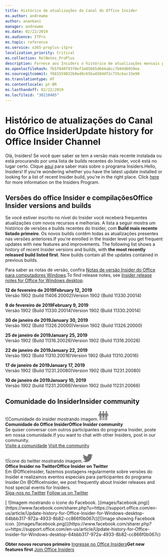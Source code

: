 ```yaml
---
title: Histórico de atualizações do Canal do Office Insider
ms.author: andrewmo
author: anankani
manager: andrewmo
ms.date: 02/22/2019
ms.audience: ITPro
ms.topic: reference
ms.service: o365-proplus-itpro
localization_priority: Critical
ms.collection: RelNotes_ProPlus
description: Fornece aos Insiders o histórico de atualizações mensais para os lançamentos do Canal Mensal Insider – Modo Rápido para a área de trabalho do Windows
ms.openlocfilehash: fb5f040f93f0ef3a05665d644a8cc7b94d6059ee
ms.sourcegitcommit: f681559832b0ed0c65ba450ddf2c735c6ac33e90
ms.translationtype: HT
ms.contentlocale: pt-BR
ms.lasthandoff: 02/22/2019
ms.locfileid: "30210485"
---
```

# <a name="update-history-for-office-insider-channel"></a><span data-ttu-id="74e28-103">Histórico de atualizações do Canal do Office Insider</span><span class="sxs-lookup"><span data-stu-id="74e28-103">Update history for Office Insider Channel</span></span>

<span data-ttu-id="74e28-p101">Olá, Insiders! Se você quer saber se tem a versão mais recente instalada ou está procurando por uma lista de builds recentes do Insider, você está no lugar certo.                                                                  Clique [aqui](https://insider.office.com/) para saber mais sobre o programa Insiders.</span><span class="sxs-lookup"><span data-stu-id="74e28-p101">Hello, Insiders! If you're wondering whether you have the latest update installed or looking for a list of recent Insider build, you're in the right place. Click [here](https://insider.office.com/) for more information on the Insiders Program.</span></span>

## <a name="office-insider-versions-and-builds"></a><span data-ttu-id="74e28-107">Versões do office Insider e compilações</span><span class="sxs-lookup"><span data-stu-id="74e28-107">Office Insider versions and builds</span></span>

<span data-ttu-id="74e28-p102">Se você estiver inscrito no nível do Insider você receberá frequentes atualizações com novos recursos e melhorias. A lista a seguir mostra um histórico de versões e builds recentes do Insider, com **Build mais recente listado primeiro**. Os novos builds contêm todas as atualizações presentes nas versões anteriores.</span><span class="sxs-lookup"><span data-stu-id="74e28-p102">If you're enrolled in the Insider level you get frequent updates with new features and improvements. The following list shows a history of recent Insider versions and builds, with **the most recently released build listed first**. New builds contain all the updates contained in previous builds.</span></span> 

<span data-ttu-id="74e28-111">Para saber as notas de versão, confira [Notas de versão Insider do Office para computadores Windows](https://support.office.com/pt-BR/article/insider-release-notes-for-office-for-windows-desktop-523b3d33-8f46-4c79-b427-fdcf40c0b433).</span><span class="sxs-lookup"><span data-stu-id="74e28-111">To find release notes, see [Insider release notes for Office for Windows desktop](https://support.office.com/pt-BR/article/insider-release-notes-for-office-for-windows-desktop-523b3d33-8f46-4c79-b427-fdcf40c0b433).</span></span>

<span data-ttu-id="74e28-112">**12 de fevereiro de 2019**</span><span class="sxs-lookup"><span data-stu-id="74e28-112">**February 12, 2019**</span></span><br/> <span data-ttu-id="74e28-113">Versão 1902 (build 11406.20002)</span><span class="sxs-lookup"><span data-stu-id="74e28-113">Version 1902 (Build 11330.20014)</span></span><br/> 

<span data-ttu-id="74e28-114">**9 de fevereiro de 2019**</span><span class="sxs-lookup"><span data-stu-id="74e28-114">**February 9, 2019**</span></span><br/> <span data-ttu-id="74e28-115">Versão 1902 (Build 11330.20014)</span><span class="sxs-lookup"><span data-stu-id="74e28-115">Version 1902 (Build 11330.20014)</span></span><br/> 

<span data-ttu-id="74e28-116">**30 de janeiro de 2019**</span><span class="sxs-lookup"><span data-stu-id="74e28-116">**January 30, 2019**</span></span><br/> <span data-ttu-id="74e28-117">Versão 1902 (Build 11326.20000)</span><span class="sxs-lookup"><span data-stu-id="74e28-117">Version 1902 (Build 11326.20000)</span></span><br/> 

<span data-ttu-id="74e28-118">**25 de janeiro de 2019**</span><span class="sxs-lookup"><span data-stu-id="74e28-118">**January 25, 2019**</span></span><br/> <span data-ttu-id="74e28-119">Versão 1902 (Build 11316.20026)</span><span class="sxs-lookup"><span data-stu-id="74e28-119">Version 1902 (Build 11316.20026)</span></span><br/> 

<span data-ttu-id="74e28-120">**22 de janeiro de 2019**</span><span class="sxs-lookup"><span data-stu-id="74e28-120">**January 22, 2019**</span></span><br/> <span data-ttu-id="74e28-121">Versão 1902 (Build 11310.20016)</span><span class="sxs-lookup"><span data-stu-id="74e28-121">Version 1902 (Build 11310.20016)</span></span><br/> 

<span data-ttu-id="74e28-122">**17 de janeiro de 2019**</span><span class="sxs-lookup"><span data-stu-id="74e28-122">**January 17, 2019**</span></span><br/> <span data-ttu-id="74e28-123">Versão 1902 (Build 11231.20080)</span><span class="sxs-lookup"><span data-stu-id="74e28-123">Version 1902 (Build 11231.20080)</span></span><br/>

<span data-ttu-id="74e28-124">**10 de janeiro de 2019**</span><span class="sxs-lookup"><span data-stu-id="74e28-124">**January 10, 2019**</span></span><br/> <span data-ttu-id="74e28-125">Versão 1902 (build 11231.20066)</span><span class="sxs-lookup"><span data-stu-id="74e28-125">Version 1902 (build 11231.20066)</span></span><br/> 


## <a name="insider-community"></a><span data-ttu-id="74e28-126">Comunidade do Insider</span><span class="sxs-lookup"><span data-stu-id="74e28-126">Insider community</span></span>

<span data-ttu-id="74e28-127">![Comunidade do insider mostrando imagem.</span><span class="sxs-lookup"><span data-stu-id="74e28-127">![Image showing insider community.</span></span> ](images/insidercommunity.png) <br/>
<span data-ttu-id="74e28-128">**Comunidade do Office Insider**</span><span class="sxs-lookup"><span data-stu-id="74e28-128">**Office Insider community**</span></span><br/> <span data-ttu-id="74e28-129">Se quiser conversar com outros participantes do programa Insider, poste em nossa comunidade.</span><span class="sxs-lookup"><span data-stu-id="74e28-129">If you want to chat with other Insiders, post in our community.</span></span><br/><span data-ttu-id="74e28-130"> 
[Visite a comunidade](https://go.microsoft.com/fwlink/?linkid=843493)</span><span class="sxs-lookup"><span data-stu-id="74e28-130"> 
[Visit the community](https://go.microsoft.com/fwlink/?linkid=843493)</span></span><br/> 

<span data-ttu-id="74e28-131">![Ícone do twitter mostrando imagem.</span><span class="sxs-lookup"><span data-stu-id="74e28-131">![Image showing twitter icon.</span></span> ](images/twitter.png)<br/>
<span data-ttu-id="74e28-132">**Office Insider no Twitter**</span><span class="sxs-lookup"><span data-stu-id="74e28-132">**Office Insider on Twitter**</span></span><br/> <span data-ttu-id="74e28-133">Em @OfficeInsider, fazemos postagens regularmente sobre versões do Insider e realizamos eventos especiais para participantes do programa Insider.</span><span class="sxs-lookup"><span data-stu-id="74e28-133">On @OfficeInsider, we post frequently about Insider releases and host special events for Insiders.</span></span><br/><span data-ttu-id="74e28-134"> 
[Siga-nos no Twitter](https://go.microsoft.com/fwlink/?linkid=717717)</span><span class="sxs-lookup"><span data-stu-id="74e28-134"> 
[Follow us on Twitter](https://go.microsoft.com/fwlink/?linkid=717717)</span></span><br/> 

<span data-ttu-id="74e28-135">
  [
  ![Imagem mostrando o ícone do Facebook. ](images/facebook.png)](https://www.facebook.com/sharer.php?u=https://support.office.com/en-us/article/Update-history-for-Office-Insider-for-Windows-desktop-64bbb317-972a-4933-8b82-cc866f0b067c)</span><span class="sxs-lookup"><span data-stu-id="74e28-135">[![Image showing Facebook icon. ](images/facebook.png)](https://www.facebook.com/sharer.php?u=https://support.office.com/en-us/article/Update-history-for-Office-Insider-for-Windows-desktop-64bbb317-972a-4933-8b82-cc866f0b067c)</span></span>


<span data-ttu-id="74e28-136">**Obter novos recursos primeiro**
[Ingresse no Office Insiders](https://insider.office.com/)</span><span class="sxs-lookup"><span data-stu-id="74e28-136">**Get new features first**
[Join Office Insiders](https://insider.office.com/)</span></span>